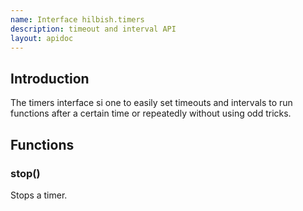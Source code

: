 ```yaml
---
name: Interface hilbish.timers
description: timeout and interval API
layout: apidoc
---
```


## Introduction
The timers interface si one to easily set timeouts and intervals
to run functions after a certain time or repeatedly without using
odd tricks.

## Functions
### stop()
Stops a timer.

